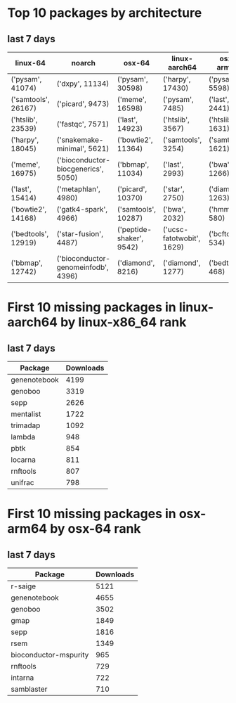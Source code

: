 # Top 10 packages by architecture
## last 7 days
|linux-64 | noarch | osx-64 | linux-aarch64 | osx-arm64 | 
|-|-|-|-|-|
|('pysam', 41074) |('dxpy', 11134) |('pysam', 30598) |('harpy', 17430) |('pysam', 5598) |
|('samtools', 26167) |('picard', 9473) |('meme', 16598) |('pysam', 7485) |('last', 2441) |
|('htslib', 23539) |('fastqc', 7571) |('last', 14923) |('htslib', 3567) |('htslib', 1631) |
|('harpy', 18045) |('snakemake-minimal', 5621) |('bowtie2', 11364) |('samtools', 3254) |('samtools', 1621) |
|('meme', 16975) |('bioconductor-biocgenerics', 5050) |('bbmap', 11034) |('last', 2993) |('bwa', 1266) |
|('last', 15414) |('metaphlan', 4980) |('picard', 10370) |('star', 2750) |('diamond', 1263) |
|('bowtie2', 14168) |('gatk4-spark', 4966) |('samtools', 10287) |('bwa', 2032) |('hmmer', 580) |
|('bedtools', 12919) |('star-fusion', 4487) |('peptide-shaker', 9542) |('ucsc-fatotwobit', 1629) |('bcftools', 534) |
|('bbmap', 12742) |('bioconductor-genomeinfodb', 4396) |('diamond', 8216) |('diamond', 1277) |('bedtools', 468) |
# First 10 missing packages in linux-aarch64 by linux-x86_64 rank
## last 7 days

| Package | Downloads |
| - | - |
| genenotebook | 4199 | 
| genoboo | 3319 | 
| sepp | 2626 | 
| mentalist | 1722 | 
| trimadap | 1092 | 
| lambda | 948 | 
| pbtk | 854 | 
| locarna | 811 | 
| rnftools | 807 | 
| unifrac | 798 | 
# First 10 missing packages in osx-arm64 by osx-64 rank
## last 7 days

| Package | Downloads |
| - | - |
| r-saige | 5121 | 
| genenotebook | 4655 | 
| genoboo | 3502 | 
| gmap | 1849 | 
| sepp | 1816 | 
| rsem | 1349 | 
| bioconductor-mspurity | 965 | 
| rnftools | 729 | 
| intarna | 722 | 
| samblaster | 710 | 
